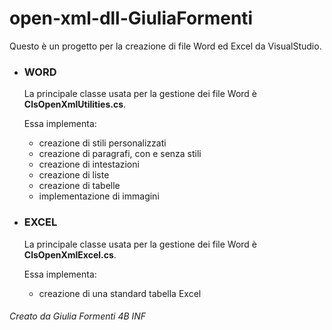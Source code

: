 # open-xml-dll-GiuliaFormenti

Questo è un progetto per la creazione di file Word ed Excel da VisualStudio.

- ### WORD
  La principale classe usata per la gestione dei file Word è **ClsOpenXmlUtilities.cs**.
  
  Essa implementa:
  - creazione di stili personalizzati
  - creazione di paragrafi, con e senza stili
  - creazione di intestazioni
  - creazione di liste
  - creazione di tabelle
  - implementazione di immagini
- ### EXCEL
  La principale classe usata per la gestione dei file Word è **ClsOpenXmlExcel.cs**.
  
  Essa implementa:
  - creazione di una standard tabella Excel

###### Creato da Giulia Formenti 4B INF
